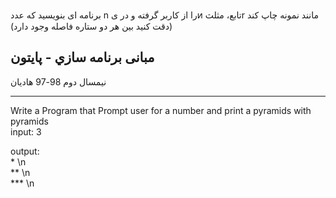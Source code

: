  برنامه ای بنویسید که عدد n را از کاربر گرفته و در یͷ تابع، مثلثr مانند نمونه چاپ کند (دقت کنید بین هر دو
ستاره فاصله وجود دارد)

## مبانی برنامه سازي - پایتون
نیمسال دوم 98-97
هادیان

---------------------------------------------------
Write a Program  that Prompt user for a number and print a pyramids with pyramids
<br>
input: 3
<br>

output:
<br>
 \* \n
 <br>
 \** \n
 <br>
 \*** \n
